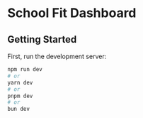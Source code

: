 # School Fit Dashboard

## Getting Started

First, run the development server:

```bash
npm run dev
# or
yarn dev
# or
pnpm dev
# or
bun dev
```
